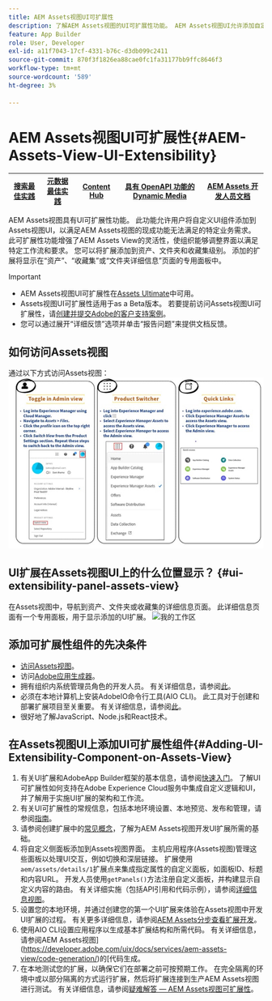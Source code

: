 ```yaml
---
title: AEM Assets视图UI可扩展性
description: 了解AEM Assets视图的UI可扩展性功能。 AEM Assets视图UI允许添加自定义UI组件以满足特定业务需求。
feature: App Builder
role: User, Developer
exl-id: a11f7043-17cf-4331-b76c-d3db099c2411
source-git-commit: 870f3f1826ea88cae0fc1fa31177bb9ffc8646f3
workflow-type: tm+mt
source-wordcount: '589'
ht-degree: 3%

---
```


# AEM Assets视图UI可扩展性{#AEM-Assets-View-UI-Extensibility}

| [搜索最佳实践](/help/assets/search-best-practices.md) | [元数据最佳实践](/help/assets/metadata-best-practices.md) | [Content Hub](/help/assets/product-overview.md) | [具有 OpenAPI 功能的 Dynamic Media](/help/assets/dynamic-media-open-apis-overview.md) | [AEM Assets 开发人员文档](https://developer.adobe.com/experience-cloud/experience-manager-apis/) |
| ------------- | --------------------------- |---------|----|-----|

AEM Assets视图具有UI可扩展性功能。 此功能允许用户将自定义UI组件添加到Assets视图UI，以满足AEM Assets视图的现成功能无法满足的特定业务需求。 此可扩展性功能增强了AEM Assets View的灵活性，使组织能够调整界面以满足特定工作流和要求。
您可以将扩展添加到资产、文件夹和收藏集级别。 添加的扩展将显示在“资产”、“收藏集”或“文件夹详细信息”页面的专用面板中。

>[!IMPORTANT]
>
> * AEM Assets视图UI可扩展性在[Assets Ultimate](/help/assets/assets-ultimate-overview.md)中可用。
> * Assets视图UI可扩展性适用于as a Beta版本。 若要提前访问Assets视图UI可扩展性，请[创建并提交Adobe的客户支持案例](https://helpx.adobe.com/cn/enterprise/using/support-for-experience-cloud.html)。
> * 您可以通过展开“详细反馈”选项并单击“报告问题”来提供文档反馈。

## <a id="1"></a>如何访问Assets视图

通过以下方式访问Assets视图：
![access-assets-view-ui](/help/assets/assets/access-assets-view.jpg)

## UI扩展在Assets视图UI上的什么位置显示？ {#ui-extensibility-panel-assets-view}

在Assets视图中，导航到资产、文件夹或收藏集的详细信息页面。 此详细信息页面有一个专用面板，用于显示添加的UI扩展。
![我的工作区](/help/assets/assets/my-workspace-assets-view3.png)


## 添加可扩展性组件的先决条件

* [访问Assets视图](#1)。
* 访问[Adobe应用生成器](https://developer.adobe.com/app-builder/docs/overview/)。
* 拥有组织内系统管理员角色的开发人员。 有关详细信息，请参阅[此](https://developer.adobe.com/uix/docs/guides/get-access/)。
* 必须在本地计算机上安装AdobeIO命令行工具(AIO CLI)。 此工具对于创建和部署扩展项目至关重要。 有关详细信息，请参阅[此](https://developer.adobe.com/app-builder/docs/getting_started/#local-environment-set-up)。
* 很好地了解JavaScript、Node.js和React技术。

## 在Assets视图UI上添加UI可扩展性组件{#Adding-UI-Extensibility-Component-on-Assets-View}

1. 有关UI扩展和AdobeApp Builder框架的基本信息，请参阅[快速入门](https://developer.adobe.com/uix/docs/getting-started/)。 了解UI可扩展性如何支持在Adobe Experience Cloud服务中集成自定义逻辑和UI，并了解用于实施UI扩展的架构和工作流。
1. 有关UI可扩展性的常规信息，包括本地环境设置、本地预览、发布和管理，请参阅[指南](https://developer.adobe.com/uix/docs/guides/)。
1. 请参阅创建扩展中的[常见概念](https://developer.adobe.com/uix/docs/services/aem-assets-view/api/commons/)，了解为AEM Assets视图开发UI扩展所需的基础。
1. 将自定义侧面板添加到Assets视图界面。 主机应用程序(Assets视图)管理这些面板以处理UI交互，例如切换和深层链接。 扩展使用`aem/assets/details/1`扩展点来集成指定属性的自定义面板，如面板ID、标题和内容URL。 开发人员使用`getPanels()`方法注册自定义面板，并构建显示自定义内容的路由。 有关详细实施（包括API引用和代码示例），请参阅[详细信息视图](https://developer.adobe.com/uix/docs/services/aem-assets-view/api/details-view/)。
1. 设置您的本地环境，并通过创建您的第一个UI扩展来体验在Assets视图中开发UI扩展的过程。 有关更多详细信息，请参阅[AEM Assets分步查看扩展开发](https://developer.adobe.com/uix/docs/services/aem-assets-view/extension-development/)。
1. 使用AIO CLI设置应用程序以生成基本扩展结构和所需代码。 有关详细信息，请参阅AEM Assets视图](https://developer.adobe.com/uix/docs/services/aem-assets-view/code-generation/)的[代码生成。
1. 在本地测试您的扩展，以确保它们在部署之前可按预期工作。 在完全隔离的环境中或以部分隔离的方式运行扩展，然后将扩展连接到生产AEM Assets视图进行测试。 有关详细信息，请参阅[疑难解答 — AEM Assets视图可扩展性](https://developer.adobe.com/uix/docs/services/aem-assets-view/debug/)。
